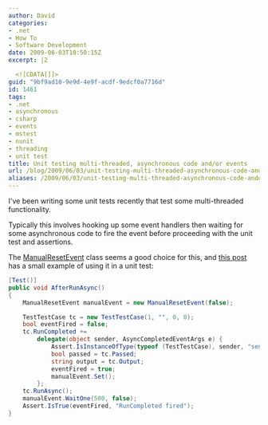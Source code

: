 ```yaml
---
author: David
categories:
- .net
- How To
- Software Development
date: 2009-06-03T10:50:15Z
excerpt: |2

  <![CDATA[]]>
guid: "9bf9ad10-9e9d-4e9f-acdf-9edcf0a7716d"
id: 1461
tags:
- .net
- asynchronous
- csharp
- events
- mstest
- nunit
- threading
- unit test
title: Unit testing multi-threaded, asynchronous code and/or events
url: /blog/2009/06/03/unit-testing-multi-threaded-asynchronous-code-andor-events/
aliases: /2009/06/03/unit-testing-multi-threaded-asynchronous-code-andor-events/
---
```


I've been writing some unit tests recently that test some multi-threaded functionality.

Typically this involves hooking up some event handlers then waiting for some asynchronous code to fire the event before proceeding with the unit test and assertions.

The [ManualResetEvent](https://docs.microsoft.com/dotnet/api/system.threading.manualresetevent) class seems a good choice for this, and [this post](https://jopinblog.wordpress.com/2007/07/10/unit-testing-multi-threaded-asynchronous-events/ "Unit Testing Multi-Threaded Asynchronous Events") has a small example of using it in a unit test:

```csharp
[Test()]
public void AfterRunAsync()
{
    ManualResetEvent manualEvent = new ManualResetEvent(false);

    TestTestCase tc = new TestTestCase(1, "", 0, 0);
    bool eventFired = false;
    tc.RunCompleted +=
        delegate(object sender, AsyncCompletedEventArgs e) {
            Assert.IsInstanceOfType(typeof (TestTestCase), sender, "sender is TestCase");
            bool passed = tc.Passed;
            string output = tc.Output;
            eventFired = true;
            manualEvent.Set();
        };
    tc.RunAsync();
    manualEvent.WaitOne(500, false);
    Assert.IsTrue(eventFired, "RunCompleted fired");
}
```
